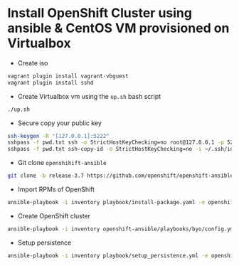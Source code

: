 # Install OpenShift Cluster using ansible & CentOS VM provisioned on Virtualbox

- Create iso
```bash
vagrant plugin install vagrant-vbguest
vagrant plugin install sshd

```

- Create Virtualbox vm using the `up.sh` bash script
```bash
./up.sh
```

- Secure copy your public key
```bash
ssh-keygen -R "[127.0.0.1]:5222"
sshpass -f pwd.txt ssh -o StrictHostKeyChecking=no root@127.0.0.1 -p 5222 "mkdir ~/.ssh && chmod 700 ~/.ssh && touch ~/.ssh/authorized_keys && chmod 600 ~/.ssh/authorized_keys"
sshpass -f pwd.txt ssh-copy-id -o StrictHostKeyChecking=no -i ~/.ssh/id_rsa.pub root@127.0.0.1 -p 5222
```

- Git clone `openshihift-ansible` 
```bash
git clone -b release-3.7 https://github.com/openshift/openshift-ansible.git
```

- Import RPMs of OpenShift
```bash
ansible-playbook -i inventory playbook/install-package.yaml -e openshift_node=masters
```

- Create OpenShift cluster
```bash
ansible-playbook -i inventory openshift-ansible/playbooks/byo/config.yml
```

- Setup persistence
```bash
ansible-playbook -i inventory playbook/setup_persistence.yml -e openshift_node=masters
```
